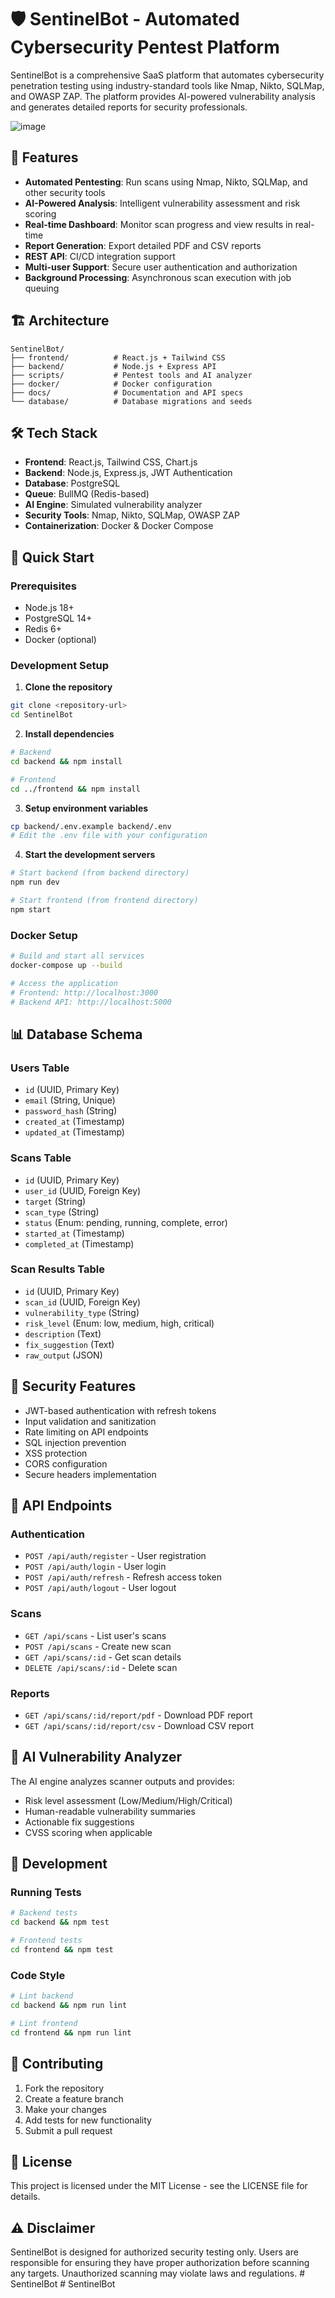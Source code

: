 # 🛡️ SentinelBot - Automated Cybersecurity Pentest Platform

SentinelBot is a comprehensive SaaS platform that automates cybersecurity penetration testing using industry-standard tools
like Nmap, Nikto, SQLMap, and OWASP ZAP. The platform provides AI-powered vulnerability analysis and 
generates detailed reports for security professionals.

![image](https://github.com/user-attachments/assets/968797f8-866c-4b49-8052-64770d14a658)


## 🚀 Features

- **Automated Pentesting**: Run scans using Nmap, Nikto, SQLMap, and other security tools
- **AI-Powered Analysis**: Intelligent vulnerability assessment and risk scoring
- **Real-time Dashboard**: Monitor scan progress and view results in real-time
- **Report Generation**: Export detailed PDF and CSV reports
- **REST API**: CI/CD integration support
- **Multi-user Support**: Secure user authentication and authorization
- **Background Processing**: Asynchronous scan execution with job queuing

## 🏗️ Architecture

```
SentinelBot/
├── frontend/          # React.js + Tailwind CSS
├── backend/           # Node.js + Express API
├── scripts/           # Pentest tools and AI analyzer
├── docker/            # Docker configuration
├── docs/              # Documentation and API specs
└── database/          # Database migrations and seeds
```

## 🛠️ Tech Stack

- **Frontend**: React.js, Tailwind CSS, Chart.js
- **Backend**: Node.js, Express.js, JWT Authentication
- **Database**: PostgreSQL
- **Queue**: BullMQ (Redis-based)
- **AI Engine**: Simulated vulnerability analyzer
- **Security Tools**: Nmap, Nikto, SQLMap, OWASP ZAP
- **Containerization**: Docker & Docker Compose

## 🚀 Quick Start

### Prerequisites
- Node.js 18+
- PostgreSQL 14+
- Redis 6+
- Docker (optional)

### Development Setup

1. **Clone the repository**
```bash
git clone <repository-url>
cd SentinelBot
```

2. **Install dependencies**
```bash
# Backend
cd backend && npm install

# Frontend
cd ../frontend && npm install
```

3. **Setup environment variables**
```bash
cp backend/.env.example backend/.env
# Edit the .env file with your configuration
```

4. **Start the development servers**
```bash
# Start backend (from backend directory)
npm run dev

# Start frontend (from frontend directory)
npm start
```

### Docker Setup

```bash
# Build and start all services
docker-compose up --build

# Access the application
# Frontend: http://localhost:3000
# Backend API: http://localhost:5000
```

## 📊 Database Schema

### Users Table
- `id` (UUID, Primary Key)
- `email` (String, Unique)
- `password_hash` (String)
- `created_at` (Timestamp)
- `updated_at` (Timestamp)

### Scans Table
- `id` (UUID, Primary Key)
- `user_id` (UUID, Foreign Key)
- `target` (String)
- `scan_type` (String)
- `status` (Enum: pending, running, complete, error)
- `started_at` (Timestamp)
- `completed_at` (Timestamp)

### Scan Results Table
- `id` (UUID, Primary Key)
- `scan_id` (UUID, Foreign Key)
- `vulnerability_type` (String)
- `risk_level` (Enum: low, medium, high, critical)
- `description` (Text)
- `fix_suggestion` (Text)
- `raw_output` (JSON)

## 🔐 Security Features

- JWT-based authentication with refresh tokens
- Input validation and sanitization
- Rate limiting on API endpoints
- SQL injection prevention
- XSS protection
- CORS configuration
- Secure headers implementation

## 📡 API Endpoints

### Authentication
- `POST /api/auth/register` - User registration
- `POST /api/auth/login` - User login
- `POST /api/auth/refresh` - Refresh access token
- `POST /api/auth/logout` - User logout

### Scans
- `GET /api/scans` - List user's scans
- `POST /api/scans` - Create new scan
- `GET /api/scans/:id` - Get scan details
- `DELETE /api/scans/:id` - Delete scan

### Reports
- `GET /api/scans/:id/report/pdf` - Download PDF report
- `GET /api/scans/:id/report/csv` - Download CSV report

## 🤖 AI Vulnerability Analyzer

The AI engine analyzes scanner outputs and provides:
- Risk level assessment (Low/Medium/High/Critical)
- Human-readable vulnerability summaries
- Actionable fix suggestions
- CVSS scoring when applicable

## 🔧 Development

### Running Tests
```bash
# Backend tests
cd backend && npm test

# Frontend tests
cd frontend && npm test
```

### Code Style
```bash
# Lint backend
cd backend && npm run lint

# Lint frontend
cd frontend && npm run lint
```

## 📝 Contributing

1. Fork the repository
2. Create a feature branch
3. Make your changes
4. Add tests for new functionality
5. Submit a pull request

## 📄 License

This project is licensed under the MIT License - see the LICENSE file for details.

## ⚠️ Disclaimer

SentinelBot is designed for authorized security testing only. Users are responsible for ensuring they have proper authorization before scanning any targets. Unauthorized scanning may violate laws and regulations.
#   S e n t i n e l B o t 
 
 #   S e n t i n e l B o t 
 
 
